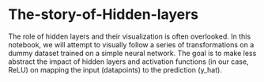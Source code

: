 # The-story-of-Hidden-layers

The role of hidden layers and their visualization is often overlooked. In this notebook, we will attempt to visually follow a series of transformations on a dummy dataset trained on a simple neural network. The goal is to make less abstract the impact of hidden layers and activation functions (in our case, ReLU) on mapping the input (datapoints) to the prediction (y_hat).

